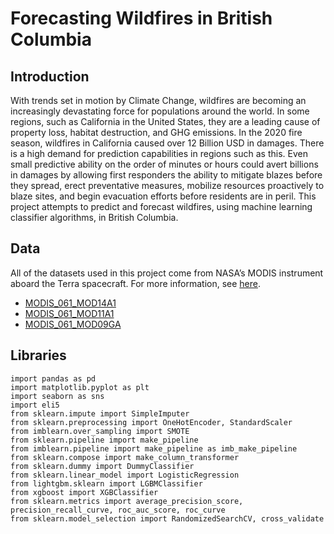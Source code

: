 # Forecasting Wildfires in British Columbia

## Introduction

With trends set in motion by Climate Change, wildfires are becoming an increasingly devastating force for populations around the world. In some regions, such as California in the United States, they are a leading cause of property loss, habitat destruction, and GHG emissions. In the 2020 fire season, wildfires in California caused over 12 Billion USD in damages. There is a high demand for prediction capabilities in regions such as this. Even small predictive ability on the order of minutes or hours could avert billions in damages by allowing first responders the ability to mitigate blazes before they spread, erect preventative measures, mobilize resources proactively to blaze sites, and begin evacuation efforts before residents are in peril. This project attempts to predict and forecast wildfires, using machine learning classifier algorithms, in British Columbia.

## Data

All of the datasets used in this project come from NASA’s MODIS instrument aboard the Terra spacecraft. For more information, see [here](https://modis.gsfc.nasa.gov/).
* [MODIS_061_MOD14A1](https://developers.google.com/earth-engine/datasets/catalog/MODIS_061_MOD14A1)
* [MODIS_061_MOD11A1](https://developers.google.com/earth-engine/datasets/catalog/MODIS_061_MOD11A1)
* [MODIS_061_MOD09GA](https://developers.google.com/earth-engine/datasets/catalog/MODIS_061_MOD09GA)


## Libraries

```import numpy as np
import pandas as pd
import matplotlib.pyplot as plt
import seaborn as sns
import eli5
from sklearn.impute import SimpleImputer
from sklearn.preprocessing import OneHotEncoder, StandardScaler
from imblearn.over_sampling import SMOTE
from sklearn.pipeline import make_pipeline
from imblearn.pipeline import make_pipeline as imb_make_pipeline
from sklearn.compose import make_column_transformer
from sklearn.dummy import DummyClassifier
from sklearn.linear_model import LogisticRegression
from lightgbm.sklearn import LGBMClassifier
from xgboost import XGBClassifier
from sklearn.metrics import average_precision_score, precision_recall_curve, roc_auc_score, roc_curve
from sklearn.model_selection import RandomizedSearchCV, cross_validate
